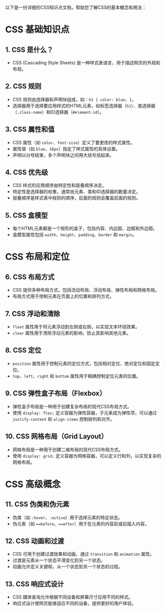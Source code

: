 以下是一份详细的CSS知识点文档，帮助您了解CSS的基本概念和用法：

# CSS 基础知识点

## 1. CSS 是什么？

- CSS (Cascading Style Sheets) 是一种样式表语言，用于描述网页的外观和布局。

## 2. CSS 规则

- CSS 规则由选择器和声明块组成，如：`h1 { color: blue; }`。
- 选择器用于选择要应用样式的HTML元素，如标签选择器（`h1`）、类选择器（`.class-name`）和ID选择器（`#element-id`）。

## 3. CSS 属性和值

- CSS 属性（如 `color`、`font-size`）定义了要更改的样式属性。
- 属性值（如 `blue`、`16px`）指定了样式属性的具体设置。
- 声明以分号结束，多个声明块之间用大括号括起来。

## 4. CSS 优先级

- CSS 样式的应用顺序由特定性和层叠顺序决定。
- 特定性是选择器的权重，通常由元素、类和ID选择器的数量决定。
- 层叠顺序是样式表中规则的顺序，后面的规则会覆盖前面的规则。

## 5. CSS 盒模型

- 每个HTML元素都是一个矩形的盒子，包括内容、内边距、边框和外边距。
- 盒模型属性包括 `width`、`height`、`padding`、`border` 和 `margin`。

# CSS 布局和定位

## 6. CSS 布局方式

- CSS 提供多种布局方式，包括流动布局、浮动布局、弹性布局和网格布局。
- 布局方式用于控制元素在页面上的位置和排列方式。

## 7. CSS 浮动和清除

- `float` 属性用于将元素浮动到左侧或右侧，以实现文本环绕效果。
- `clear` 属性用于清除浮动元素的影响，防止其影响其他元素。

## 8. CSS 定位

- `position` 属性用于控制元素的定位方式，包括相对定位、绝对定位和固定定位。
- `top`、`left`、`right` 和 `bottom` 属性用于精确控制定位元素的位置。

## 9. CSS 弹性盒子布局（Flexbox）

- 弹性盒子布局是一种用于创建复杂布局的现代CSS布局方式。
- 使用 `display: flex;` 定义容器为弹性容器，子元素成为弹性项，可以通过 `justify-content` 和 `align-items` 控制排列和对齐。

## 10. CSS 网格布局（Grid Layout）

- 网格布局是一种用于创建二维布局的现代CSS布局方式。
- 使用 `display: grid;` 定义容器为网格容器，可以定义行和列，以实现复杂的网格布局。

# CSS 高级概念

## 11. CSS 伪类和伪元素

- 伪类（如 `:hover`、`:active`）用于选择元素的特定状态。
- 伪元素（如 `==before`、`==after`）用于在元素的内容前或后插入内容。

## 12. CSS 动画和过渡

- CSS 可用于创建过渡效果和动画，通过 `transition` 和 `animation` 属性。
- 过渡是元素从一个状态平滑变化到另一个状态。
- 动画允许定义关键帧，从一个状态到另一个状态的过程。

## 13. CSS 响应式设计

- CSS 媒体查询允许根据不同设备和屏幕尺寸应用不同的样式。
- 响应式设计使网页能够适应不同的设备，提供更好的用户体验。